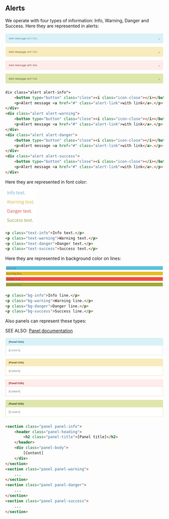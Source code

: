 
## Alerts

We operate with four types of information: Info, Warning, Danger and Success. Here they are represented in alerts:


![Alert message](../Images/StyleGuide/alerts.PNG)


                    
```html
div class="alert alert-info">
    <button type="button" class="close"><i class="icon-close"></i></button>
    <p>Alert message <a href="#" class="alert-link">with link</a>.</p>
</div>
<div class="alert alert-warning">
    <button type="button" class="close"><i class="icon-close"></i></button>
    <p>Alert message <a href="#" class="alert-link">with link</a>.</p>
</div>
<div class="alert alert-danger">
    <button type="button" class="close"><i class="icon-close"></i></button>
    <p>Alert message <a href="#" class="alert-link">with link</a>.</p>
</div>
<div class="alert alert-success">
    <button type="button" class="close"><i class="icon-close"></i></button>
    <p>Alert message <a href="#" class="alert-link">with link</a>.</p>
</div>
```

Here they are represented in font color:

![Font text colors](../Images/StyleGuide/alerts_text.PNG)


```html
<p class="text-info">Info text.</p>
<p class="text-warning">Warning text.</p>
<p class="text-danger">Danger text.</p>
<p class="text-success">Success text.</p>
```

Here they are represented in background color on lines:

![Font Colors](../Images/StyleGuide/alerts_lines.PNG)


```html
<p class="bg-info">Info line.</p>
<p class="bg-warning">Warning line.</p>
<p class="bg-danger">Danger line.</p>
<p class="bg-success">Success line.</p>
```


Also panels can represent these types:

SEE ALSO: [Panel documentation](Panel.md)

![Panel colors](../Images/StyleGuide/alerts_panels.PNG)

```html
<section class="panel panel-info">
    <header class="panel-heading">
        <h2 class="panel-title">[Panel title]</h2>
    </header>
    <div class="panel-body">
        [Content]
    </div>
</section>
<section class="panel panel-warning">
    ...
</section>
<section class="panel panel-danger">
    ...
</section>
<section class="panel panel-success">
    ...
</section>
```
